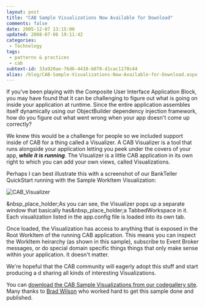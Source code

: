 ```yaml
---
layout: post
title: "CAB Sample Visualizations Now Available for Download"
comments: false
date: 2005-12-07 13:15:00
updated: 2008-07-06 19:11:42
categories:
 - Technology
tags:
 - patterns & practices
 - cab
subtext-id: 33a920ae-76d6-4410-b078-d1cac1170c44
alias: /blog/CAB-Sample-Visualizations-Now-Available-for-Download.aspx
---
```



If you've been playing with the Composite User Interface Application Block, you may have found that it can be challenging to figure out what is going on inside your application at runtime. Since the entire application assembles itself dynamically using our ObjectBuilder dependency injection framework, how do you figure out what went wrong when your app doesn't come up correctly? 

We knew this would be a challenge for people so we included support inside of CAB for a thing called a Visualizer. A CAB Visualizer is a tool that runs alongside your application letting you peek under the covers of your app, **_while it is running_**. The Visualizer is a little CAB application in its own right to which you can add your own views, called Visualizations. 

Perhaps I can best illustrate this with a screenshot of our BankTeller QuickStart running with the Sample WorkItem Visualization: 

![CAB_Visualizer](/Files/CAB_Visualizer.png)

&nbsp_place_holder;As you can see, the Visualizer pops up a separate window that basically has&nbsp_place_holder;a TabbedWorkspace in it. Each visualization listed in the app.config file is loaded into its own tab. 

Once loaded, the Visualization has access to anything that is exposed in the Root WorkItem of the running CAB application. This means you can inspect the WorkItem heirarchy (as shown in this sample), subscribe to Event Broker messages, or do special domain specific things things that only make sense within your application. It doesn't matter. 

We're hopeful that the CAB community will eagerly adopt this stuff and start producing a d sharing all kinds of interesting Visualizations. 

You can [download the CAB Sample Visualizations from our codegallery site](http://www.gotdotnet.com/codegallery/releases/viewuploads.aspx?id=22f72167-af95-44ce-a6ca-f2eafbf2653c). Many thanks to [Brad Wilson](http://www.agileprogrammer.com/dotnetguy) who worked hard to get this sample done and published. 
